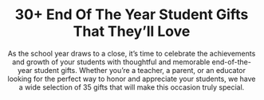 ---
layout: post
title: 30+ End Of The Year Student Gifts That They’ll Love
subtitle: As the school year draws to a close, it’s time to celebrate the achievements and growth of your students with thoughtful and memorable end-of-the-year student gifts. Whether you’re a teacher, a parent, or an educator looking for the perfect way to honor and appreciate your students, we have a wide selection of 35 gifts that will make this occasion truly special.
header-img: "img/post/2023/09/copied/End-Of-The-Year-Student-Gifts.jpg"
header-style: text
permalink: "/end-of-the-year-student-gifts/"
catalog: true
tags:
  - Recipients 
  - Men
---     